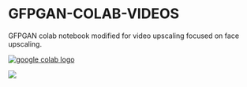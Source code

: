 # GFPGAN-COLAB-VIDEOS
GFPGAN colab notebook modified for video upscaling focused on face upscaling.

<a href="https://colab.research.google.com/drive/1_Vl60DD697gXJv6UoUxjrQXPOjo-R6a9?usp=sharing"><img src="https://colab.research.google.com/assets/colab-badge.svg" alt="google colab logo"></a>


![](https://a.siopti.si/filez/Np2xASn2ab.gif)
